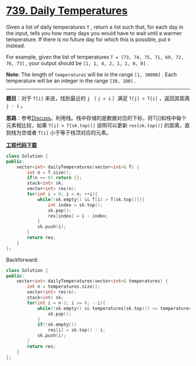 # [739. Daily Temperatures](https://leetcode.com/problems/daily-temperatures/)

Given a list of daily temperatures `T` , return a list such that, for each day in the input, tells you how many days you would have to wait until a warmer temperature. If there is no future day for which this is possible, put `0` instead.

For example, given the list of temperatures `T = [73, 74, 75, 71, 69, 72, 76, 73]` , your output should be `[1, 1, 4, 2, 1, 1, 0, 0]` .

**Note:** The length of `temperatures` will be in the range `[1, 30000]` . Each temperature will be an integer in the range `[30, 100]` .

-----

**题目**：对于 `T[i]` 来说，找到最近的 `j` （ `j > i` ）满足 `T[j] > T[i]` ，返回其距离 `j - i` 。

**思路**：参考[Discuss](https://leetcode.com/problems/daily-temperatures/discuss/109832/Java-Easy-AC-Solution-with-Stack)。利用栈。栈中存储的是数据对应的下标，将T[i]和栈中每个元素相比较，如果 `T[i] > T[sk.top()]` 说明可以更新 `res[sk.top()]` 的距离，直到栈为空或者 `T[i]` 小于等于栈顶对应的元素。

[**工程代码下载**](https://github.com/shenkh/leetcode)

```cpp
class Solution {
public:
    vector<int> dailyTemperatures(vector<int>& T) {
        int n = T.size();
        if(n == 0) return {};
        stack<int> sk;
        vector<int> res(n);
        for(int i = 0; i < n; ++i){
            while(!sk.empty() && T[i] > T[sk.top()]){
                int index = sk.top();
                sk.pop();
                res[index] = i - index;
            }
            sk.push(i);
        }
        return res;
    }
};
```

Backforward:

```cpp
class Solution {
public:
    vector<int> dailyTemperatures(vector<int>& temperatures) {
        int n = temperatures.size();
        vector<int> res(n);
        stack<int> sk;
        for(int i = n-1; i >= 0; --i){
            while(!sk.empty() && temperatures[sk.top()] <= temperatures[i]){
                sk.pop();
            }
            if(!sk.empty())
                res[i] = sk.top() - i;
            sk.push(i);
        }
        return res;
    }
};
```
